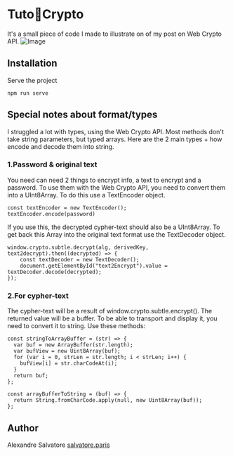 # Tuto🥨Crypto

It's a small piece of code I made to illustrate on of my post on Web Crypto API.
![Image](https://pbs.twimg.com/media/EoO6Q3AXEAE2ELF?format=jpg&name=medium)

## Installation

Serve the project

```
npm run serve
```

## Special notes about format/types

I struggled a lot with types, using the Web Crypto API. Most methods don't take string parameters, but typed arrays. Here are the 2 main types + how encode and decode them into string.

### 1.Password & original text

You need can need 2 things to encrypt info, a text to encrypt and a password. To use them with the Web Crypto API, you need to convert them into a UInt8Array. To do this use a TextEncoder object.

```
const textEncoder = new TextEncoder();
textEncoder.encode(password)
```

If you use this, the decrypted cypher-text should also be a UInt8Array. To get back this Array into the original text format use the TextDecoder object.

```
window.crypto.subtle.decrypt(alg, derivedKey, text2decrypt).then((decrypted) => {
    const textDecoder = new TextDecoder();
    document.getElementById("text2Encrypt").value = textDecoder.decode(decrypted);
});
```

### 2.For cypher-text

The cypher-text will be a result of window.crypto.subtle.encrypt(). The returned value will be a buffer. To be able to transport and display it, you need to convert it to string. Use these methods:

```
const stringToArrayBuffer = (str) => {
  var buf = new ArrayBuffer(str.length);
  var bufView = new Uint8Array(buf);
  for (var i = 0, strLen = str.length; i < strLen; i++) {
    bufView[i] = str.charCodeAt(i);
  }
  return buf;
};

const arrayBufferToString = (buf) => {
  return String.fromCharCode.apply(null, new Uint8Array(buf));
};
```

## Author

Alexandre Salvatore [salvatore.paris](https://salvatore.paris/)
